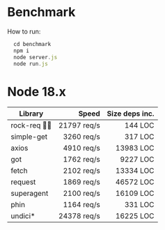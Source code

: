 Benchmark
=========

How to run:

```js
  cd benchmark
  npm i
  node server.js
  node run.js
```

# Node 18.x

| Library      | Speed            | Size deps inc. |
| ------------ |-----------------:| --------------:|
| rock-req 🙋‍♂️  | 21797 req/s      | 144 LOC        |
| simple-get   | 3260 req/s       |   317 LOC      |
| axios        | 4910 req/s       | 13983 LOC      |
| got          | 1762 req/s       |  9227 LOC      |
| fetch        | 2102 req/s       | 13334 LOC      |
| request      | 1869 req/s       | 46572 LOC      |
| superagent   | 2100 req/s       | 16109 LOC      |
| phin         | 1164 req/s       |   331 LOC      |
| undici*      | 24378 req/s      | 16225 LOC      |

